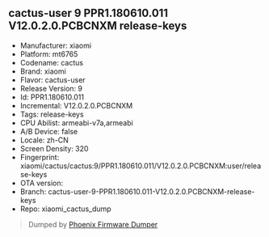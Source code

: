 ## cactus-user 9 PPR1.180610.011 V12.0.2.0.PCBCNXM release-keys
- Manufacturer: xiaomi
- Platform: mt6765
- Codename: cactus
- Brand: xiaomi
- Flavor: cactus-user
- Release Version: 9
- Id: PPR1.180610.011
- Incremental: V12.0.2.0.PCBCNXM
- Tags: release-keys
- CPU Abilist: armeabi-v7a,armeabi
- A/B Device: false
- Locale: zh-CN
- Screen Density: 320
- Fingerprint: xiaomi/cactus/cactus:9/PPR1.180610.011/V12.0.2.0.PCBCNXM:user/release-keys
- OTA version: 
- Branch: cactus-user-9-PPR1.180610.011-V12.0.2.0.PCBCNXM-release-keys
- Repo: xiaomi_cactus_dump


>Dumped by [Phoenix Firmware Dumper](https://github.com/DroidDumps/phoenix_firmware_dumper)
